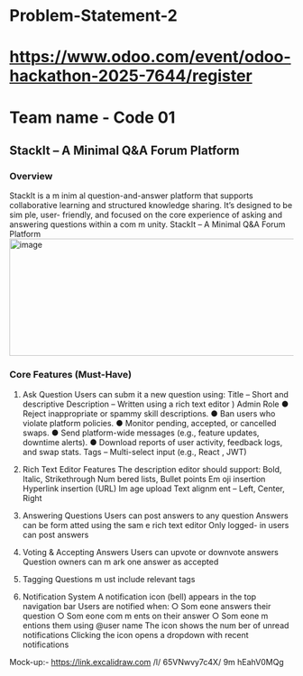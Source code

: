 # Problem-Statement-2
# https://www.odoo.com/event/odoo-hackathon-2025-7644/register
# Team name - Code 01

## StackIt – A Minimal Q&A Forum Platform
### Overview
StackIt is a m inim al question-and-answer platform that supports collaborative
learning and structured knowledge sharing. It’s designed to be sim ple, user- friendly,
and focused on the core experience of asking and answering questions within a
com m unity.
StackIt – A Minimal Q&A Forum Platform
<img width="709" height="208" alt="image" src="https://github.com/user-attachments/assets/11948af3-a728-4a10-b0e4-c8365faa9171" />
### Core Features (Must-Have)

1. Ask Question
Users can subm it a new question using:
Title – Short and descriptive
Description – Written using a rich text editor )
Admin Role
● Reject inappropriate or spammy skill descriptions.
● Ban users who violate platform policies.
● Monitor pending, accepted, or cancelled swaps.
● Send platform-wide messages (e.g., feature updates, downtime alerts).
● Download reports of user activity, feedback logs, and swap stats.
Tags – Multi-select input (e.g., React , JWT)

2. Rich Text Editor Features
The description editor should support:
Bold, Italic, Strikethrough
Num bered lists, Bullet points
Em oji insertion
Hyperlink insertion (URL)
Im age upload
Text alignm ent – Left, Center, Right

3. Answering Questions
Users can post answers to any question
Answers can be form atted using the sam e rich text editor
Only logged- in users can post answers

4. Voting & Accepting Answers
Users can upvote or downvote answers
Question owners can m ark one answer as accepted

5. Tagging
Questions m ust include relevant tags

6. Notification System
A notification icon (bell) appears in the top navigation bar
Users are notified when:
○ Som eone answers their question
○ Som eone com m ents on their answer
○ Som eone m entions them using @user name
The icon shows the num ber of unread notifications
Clicking the icon opens a dropdown with recent notifications


Mock-up:- https://link.excalidraw.com /l/ 65VNwvy7c4X/ 9m hEahV0MQg
